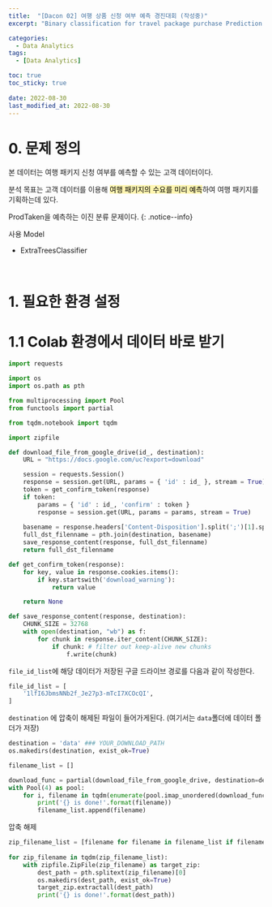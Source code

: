 ```yaml
---
title:  "[Dacon 02] 여행 상품 신청 여부 예측 경진대회 (작성중)"
excerpt: "Binary classification for travel package purchase Prediction'"

categories:
  - Data Analytics
tags:
  - [Data Analytics]

toc: true
toc_sticky: true
 
date: 2022-08-30
last_modified_at: 2022-08-30
---
```


# 0. 문제 정의

본 데이터는 여행 패키지 신청 여부를 예측할 수 있는 고객 데이터이다.

분석 목표는 고객 데이터를 이용해  <mark style = 'background-color:#fff5b1'>여행 패키지의 수요를 미리 예측</mark>하여 여행 패키지를 기획하는데 있다.

ProdTaken을 예측하는 이진 분류 문제이다.
{: .notice--info}


사용 Model

 - ExtraTreesClassifier
 
<br>


# 1. 필요한 환경 설정
# 1.1 Colab 환경에서 데이터 바로 받기

```python
import requests

import os
import os.path as pth

from multiprocessing import Pool
from functools import partial

from tqdm.notebook import tqdm

import zipfile
```


```python
def download_file_from_google_drive(id_, destination):
    URL = "https://docs.google.com/uc?export=download"

    session = requests.Session()
    response = session.get(URL, params = { 'id' : id_ }, stream = True)
    token = get_confirm_token(response)
    if token:
        params = { 'id' : id_, 'confirm' : token }
        response = session.get(URL, params = params, stream = True)
        
    basename = response.headers['Content-Disposition'].split(';')[1].split('filename=')[1].replace('\"', '')
    full_dst_filenname = pth.join(destination, basename)
    save_response_content(response, full_dst_filenname)
    return full_dst_filenname

def get_confirm_token(response):
    for key, value in response.cookies.items():
        if key.startswith('download_warning'):
            return value

    return None

def save_response_content(response, destination):
    CHUNK_SIZE = 32768
    with open(destination, "wb") as f:
        for chunk in response.iter_content(CHUNK_SIZE):
            if chunk: # filter out keep-alive new chunks
                f.write(chunk)
```

`file_id_list`에 해당 데이터가 저장된 구글 드라이브 경로를 다음과 같이 작성한다.

```python
file_id_list = [
    '1lfI6JbmsNNb2f_Je27p3-mTcI7XCOcQI',
]
```

`destination` 에 압축이 해제된 파일이 들어가게된다. (여기서는 `data`폴더에 데이터 폴더가 저장)

```python
destination = 'data' ### YOUR_DOWNLOAD_PATH
os.makedirs(destination, exist_ok=True)

filename_list = []

download_func = partial(download_file_from_google_drive, destination=destination)
with Pool(4) as pool:
    for i, filename in tqdm(enumerate(pool.imap_unordered(download_func, file_id_list)), total=len(file_id_list)):
        print('{} is done!'.format(filename))
        filename_list.append(filename)
```


압축 해제

```python
zip_filename_list = [filename for filename in filename_list if filename.endswith('.zip')]
    
for zip_filename in tqdm(zip_filename_list):
    with zipfile.ZipFile(zip_filename) as target_zip:
        dest_path = pth.splitext(zip_filename)[0]
        os.makedirs(dest_path, exist_ok=True)
        target_zip.extractall(dest_path)
        print('{} is done!'.format(dest_path))
```